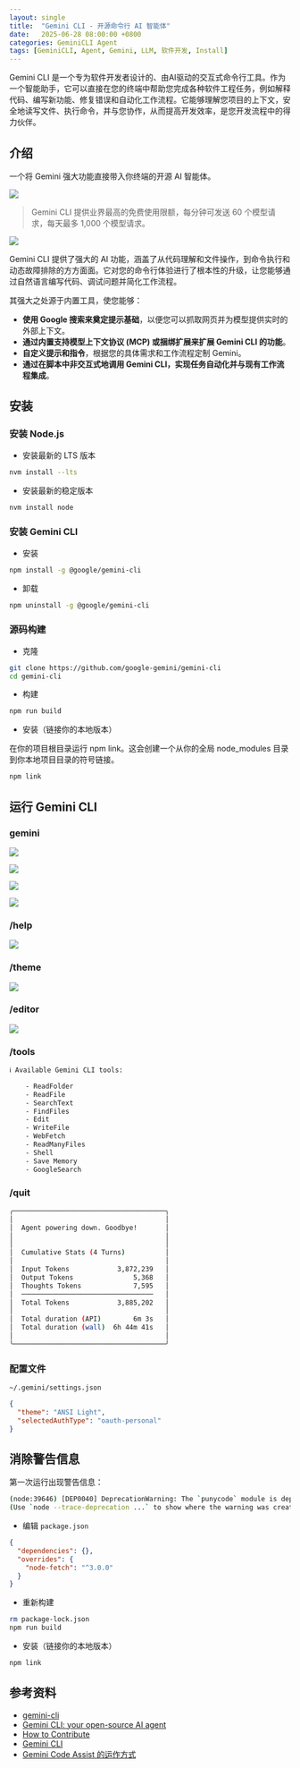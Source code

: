 ```yaml
---
layout: single
title:  "Gemini CLI - 开源命令行 AI 智能体"
date:   2025-06-28 08:00:00 +0800
categories: GeminiCLI Agent
tags: [GeminiCLI, Agent, Gemini, LLM, 软件开发, Install]
---
```


Gemini CLI 是一个专为软件开发者设计的、由AI驱动的交互式命令行工具。作为一个智能助手，它可以直接在您的终端中帮助您完成各种软件工程任务，例如解释代码、编写新功能、修复错误和自动化工作流程。它能够理解您项目的上下文，安全地读写文件、执行命令，并与您协作，从而提高开发效率，是您开发流程中的得力伙伴。

<!--more-->

## 介绍

一个将 Gemini 强大功能直接带入你终端的开源 AI 智能体。

![](/images/2025/GeminiCLI/Gemini_CLI_infographic.width-1000.format-webp.webp)
> Gemini CLI 提供业界最高的免费使用限额，每分钟可发送 60 个模型请求，每天最多 1,000 个模型请求。

![](/images/2025/GeminiCLI/00.png)

Gemini CLI 提供了强大的 AI 功能，涵盖了从代码理解和文件操作，到命令执行和动态故障排除的方方面面。它对您的命令行体验进行了根本性的升级，让您能够通过自然语言编写代码、调试问题并简化工作流程。

其强大之处源于内置工具，使您能够：

- **使用 Google 搜索来奠定提示基础**，以便您可以抓取网页并为模型提供实时的外部上下文。
- **通过内置支持模型上下文协议 (MCP) 或捆绑扩展来扩展 Gemini CLI 的功能**。
- **自定义提示和指令**，根据您的具体需求和工作流程定制 Gemini。
- **通过在脚本中非交互式地调用 Gemini CLI，实现任务自动化并与现有工作流程集成**。


## 安装

### 安装 Node.js

- 安装最新的 LTS 版本

```bash
nvm install --lts
```

- 安装最新的稳定版本

```bash
nvm install node
```

### 安装 Gemini CLI

- 安装
```bash
npm install -g @google/gemini-cli
```

- 卸载
```bash
npm uninstall -g @google/gemini-cli
```

### 源码构建

- 克隆

```bash
git clone https://github.com/google-gemini/gemini-cli
cd gemini-cli
```

- 构建

```bash
npm run build
```

- 安装（链接你的本地版本）

在你的项目根目录运行 npm link。这会创建一个从你的全局 node_modules 目录到你本地项目目录的符号链接。

```bash
npm link
```


## 运行 Gemini CLI

### gemini

![](/images/2025/GeminiCLI/01.jpg)

![](/images/2025/GeminiCLI/02.jpg)

![](/images/2025/GeminiCLI/03.jpg)

![](/images/2025/GeminiCLI/04.jpg)

### /help
![](/images/2025/GeminiCLI/06.jpg)

### /theme
![](/images/2025/GeminiCLI/09.jpg)

### /editor
![](/images/2025/GeminiCLI/editor.png)

### /tools
```bash
ℹ Available Gemini CLI tools:

    - ReadFolder
    - ReadFile
    - SearchText
    - FindFiles
    - Edit
    - WriteFile
    - WebFetch
    - ReadManyFiles
    - Shell
    - Save Memory
    - GoogleSearch
```

### /quit
```bash
╭──────────────────────────────────────╮
│                                      │
│  Agent powering down. Goodbye!       │
│                                      │
│                                      │
│  Cumulative Stats (4 Turns)          │
│                                      │
│  Input Tokens            3,872,239   │
│  Output Tokens               5,368   │
│  Thoughts Tokens             7,595   │
│  ─────────────────────────────────   │
│  Total Tokens            3,885,202   │
│                                      │
│  Total duration (API)        6m 3s   │
│  Total duration (wall)  6h 44m 41s   │
│                                      │
╰──────────────────────────────────────╯
```

### 配置文件
```bash
~/.gemini/settings.json
```
```json
{
  "theme": "ANSI Light",
  "selectedAuthType": "oauth-personal"
}
```


## 消除警告信息

第一次运行出现警告信息：

```bash
(node:39646) [DEP0040] DeprecationWarning: The `punycode` module is deprecated. Please use a userland alternative instead.
(Use `node --trace-deprecation ...` to show where the warning was created)
```

- 编辑 `package.json`
```json
{
  "dependencies": {},
  "overrides": {
    "node-fetch": "^3.0.0"
  }
}
```

- 重新构建

```bash
rm package-lock.json
npm run build
```

- 安装（链接你的本地版本）

```bash
npm link
```


## 参考资料
- [gemini-cli](https://github.com/google-gemini/gemini-cli)
- [Gemini CLI: your open-source AI agent](https://blog.google/technology/developers/introducing-gemini-cli-open-source-ai-agent/)
- [How to Contribute](https://github.com/google-gemini/gemini-cli/blob/main/CONTRIBUTING.md)
- [Gemini CLI](https://developers.google.com/gemini-code-assist/docs/gemini-cli)
- [Gemini Code Assist 的运作方式](https://developers.google.com/gemini-code-assist/docs/works?hl=zh-cn)
